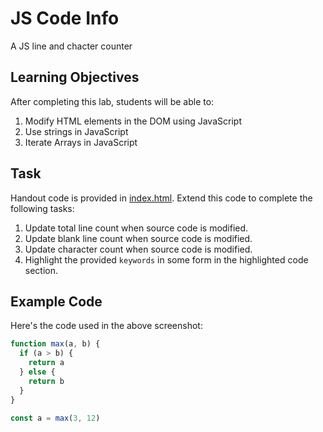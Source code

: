 # JS Code Info

A JS line and chacter counter

## Learning Objectives

After completing this lab, students will be able to:

1. Modify HTML elements in the DOM using JavaScript
2. Use strings in JavaScript
3. Iterate Arrays in JavaScript

## Task

Handout code is provided in [index.html](index.html). Extend this code to complete the following tasks:

1. Update total line count when source code is modified.
2. Update blank line count when source code is modified.
3. Update character count when source code is modified.
4. Highlight the provided `keywords` in some form in the highlighted code section.

## Example Code

Here's the code used in the above screenshot:

```js
function max(a, b) {
  if (a > b) {
    return a
  } else {
    return b
  }
}

const a = max(3, 12)
```
